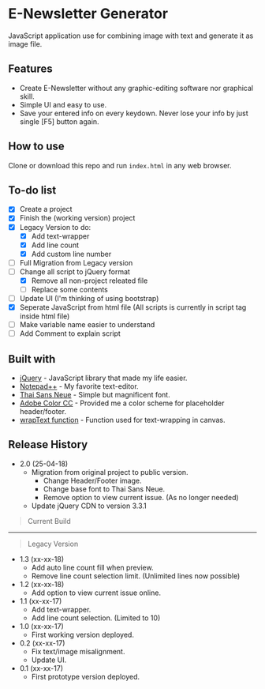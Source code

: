 # E-Newsletter Generator

JavaScript application use for combining image with text and generate it as image file.

## Features
- Create E-Newsletter without any graphic-editing software nor graphical skill.
- Simple UI and easy to use.
- Save your entered info on every keydown. Never lose your info by just single [F5] button again.

## How to use

Clone or download this repo and run `index.html` in any web browser.

## To-do list
 - [X] Create a project
 - [X] Finish the (working version) project
 - [X] Legacy Version to do:
     - [X] Add text-wrapper
     - [X] Add line count
     - [X] Add custom line number
 - [ ] Full Migration from Legacy version
 - [ ] Change all script to jQuery format
     - [X] Remove all non-project releated file
     - [ ] Replace some contents
 - [ ] Update UI (I'm thinking of using bootstrap)
 - [X] Seperate JavaScript from html file (All scripts is currently in script tag inside html file)
 - [ ] Make variable name easier to understand
 - [ ] Add Comment to explain script

## Built with
 - [jQuery](https://jquery.com/) - JavaScript library that made my life easier.
 - [Notepad++](https://notepad-plus-plus.org/) - My favorite text-editor.
 - [Thai Sans Neue](http://www.f0nt.com/release/thaisans-neue-1-0/) - Simple but magnificent font.
 - [Adobe Color CC](https://color.adobe.com) - Provided me a color scheme for placeholder header/footer.
 - [wrapText function](https://github.com/phwt/enewsletter-generator) - Function used for text-wrapping in canvas.

## Release History
 - 2.0 (25-04-18)
     - Migration from original project to public version.
         - Change Header/Footer image.
         - Change base font to Thai Sans Neue.
         - Remove option to view current issue. (As no longer needed)
     - Update jQuery CDN to version 3.3.1
 > Current Build
 ------
 > Legacy Version
 - 1.3 (xx-xx-18)
 	- Add auto line count fill when preview.
    - Remove line count selection limit. (Unlimited lines now possible)
 - 1.2 (xx-xx-18)
    - Add option to view current issue online.
 - 1.1 (xx-xx-17)
    - Add text-wrapper.
    - Add line count selection. (Limited to 10)
 - 1.0 (xx-xx-17)
    - First working version deployed.
 - 0.2 (xx-xx-17)
    - Fix text/image misalignment.
    - Update UI.
 - 0.1 (xx-xx-17)
    - First prototype version deployed.
